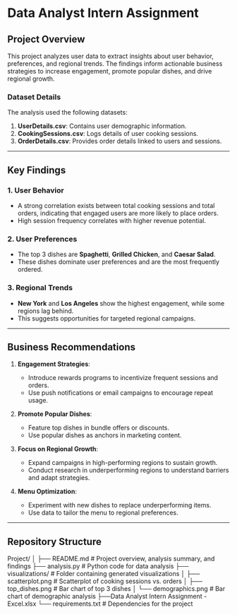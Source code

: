 # Data Analyst Intern Assignment

## Project Overview

This project analyzes user data to extract insights about user behavior, preferences, and regional trends. The findings inform actionable business strategies to increase engagement, promote popular dishes, and drive regional growth.

### Dataset Details
The analysis used the following datasets:
1. **UserDetails.csv**: Contains user demographic information.
2. **CookingSessions.csv**: Logs details of user cooking sessions.
3. **OrderDetails.csv**: Provides order details linked to users and sessions.

---

## Key Findings

### 1. User Behavior
- A strong correlation exists between total cooking sessions and total orders, indicating that engaged users are more likely to place orders.
- High session frequency correlates with higher revenue potential.

### 2. User Preferences
- The top 3 dishes are **Spaghetti**, **Grilled Chicken**, and **Caesar Salad**.
- These dishes dominate user preferences and are the most frequently ordered.

### 3. Regional Trends
- **New York** and **Los Angeles** show the highest engagement, while some regions lag behind.
- This suggests opportunities for targeted regional campaigns.

---

## Business Recommendations

1. **Engagement Strategies**:
   - Introduce rewards programs to incentivize frequent sessions and orders.
   - Use push notifications or email campaigns to encourage repeat usage.

2. **Promote Popular Dishes**:
   - Feature top dishes in bundle offers or discounts.
   - Use popular dishes as anchors in marketing content.

3. **Focus on Regional Growth**:
   - Expand campaigns in high-performing regions to sustain growth.
   - Conduct research in underperforming regions to understand barriers and adapt strategies.

4. **Menu Optimization**:
   - Experiment with new dishes to replace underperforming items.
   - Use data to tailor the menu to regional preferences.

---

## Repository Structure
Project/
│
├── README.md               # Project overview, analysis summary, and findings
├── analysis.py             # Python code for data analysis
├── visualizations/         # Folder containing generated visualizations
│   ├── scatterplot.png     # Scatterplot of cooking sessions vs. orders
│   ├── top_dishes.png      # Bar chart of top 3 dishes
│   └── demographics.png    # Bar chart of demographic analysis
├──Data Analyst Intern Assignment - Excel.xlsx
└── requirements.txt        # Dependencies for the project





